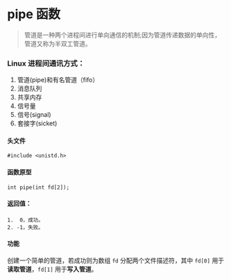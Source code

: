 # pipe 函数
> 管道是一种两个进程间进行单向通信的机制;因为管道传递数据的单向性，管道又称为半双工管道。

### Linux 进程间通讯方式：
1. 管道(pipe)和有名管道（fifo）
2. 消息队列
3. 共享内存
4. 信号量
5. 信号(signal)
6. 套接字(sicket)

#### 头文件
```
#include <unistd.h>
```

#### 函数原型
```
int pipe(int fd[2]);
```

#### 返回值：
```
1.  0，成功。
2. -1，失败。
```

#### 功能
创建一个简单的管道，若成功则为数组 `fd` 分配两个文件描述符，其中 `fd[0]` 用于**读取管道**，`fd[1]` 用于**写入管道**。